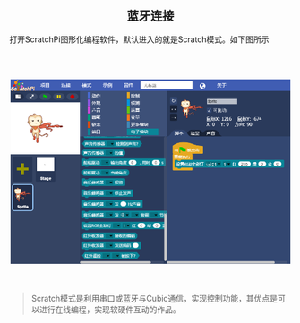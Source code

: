## <center>蓝牙连接</center>

打开ScratchPi图形化编程软件，默认进入的就是Scratch模式。如下图所示

<br><br>
<div align="center">
  <img src="../img/use/scratch/scratch.png" width="500px" ><br>
</div>
<br><br>

 > Scratch模式是利用串口或蓝牙与Cubic通信，实现控制功能，其优点是可以进行在线编程，实现软硬件互动的作品。
